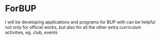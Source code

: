 # ForBUP
I will be developing applications and programs for BUP with can be helpful not only for official works, but also for all the other extra curriculum activities, eg. club, events
